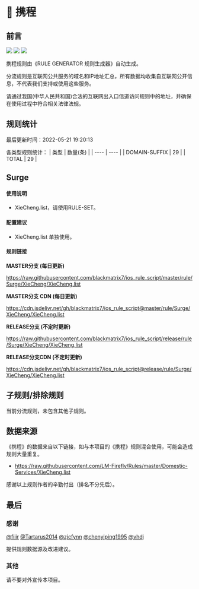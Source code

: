 # 🧸 携程

## 前言

![](https://shields.io/badge/-移除重复规则-ff69b4) ![](https://shields.io/badge/-DOMAIN与DOMAIN--SUFFIX合并-green) ![](https://shields.io/badge/-IP--CIDR(6)合并-blueviolet) 

携程规则由《RULE GENERATOR 规则生成器》自动生成。

分流规则是互联网公共服务的域名和IP地址汇总，所有数据均收集自互联网公开信息，不代表我们支持或使用这些服务。

请通过我国(中华人民共和国)合法的互联网出入口信道访问规则中的地址，并确保在使用过程中符合相关法律法规。

## 规则统计

最后更新时间：2022-05-21 19:20:13

各类型规则统计：
| 类型 | 数量(条)  | 
| ---- | ----  |
| DOMAIN-SUFFIX | 29  | 
| TOTAL | 29  | 


## Surge 

#### 使用说明
- XieCheng.list，请使用RULE-SET。

#### 配置建议
- XieCheng.list 单独使用。

#### 规则链接
**MASTER分支 (每日更新)**

https://raw.githubusercontent.com/blackmatrix7/ios_rule_script/master/rule/Surge/XieCheng/XieCheng.list

**MASTER分支 CDN (每日更新)**

https://cdn.jsdelivr.net/gh/blackmatrix7/ios_rule_script@master/rule/Surge/XieCheng/XieCheng.list

**RELEASE分支 (不定时更新)**

https://raw.githubusercontent.com/blackmatrix7/ios_rule_script/release/rule/Surge/XieCheng/XieCheng.list

**RELEASE分支CDN (不定时更新)**

https://cdn.jsdelivr.net/gh/blackmatrix7/ios_rule_script@release/rule/Surge/XieCheng/XieCheng.list

## 子规则/排除规则


当前分流规则，未包含其他子规则。

## 数据来源

《携程》的数据来自以下链接，如与本项目的《携程》规则混合使用，可能会造成规则大量重复。

- https://raw.githubusercontent.com/LM-Firefly/Rules/master/Domestic-Services/XieCheng.list


感谢以上规则作者的辛勤付出（排名不分先后）。

## 最后

### 感谢

[@fiiir](https://github.com/fiiir) [@Tartarus2014](https://github.com/Tartarus2014) [@zjcfynn](https://github.com/zjcfynn) [@chenyiping1995](https://github.com/chenyiping1995) [@vhdj](https://github.com/vhdj)

提供规则数据源及改进建议。

### 其他

请不要对外宣传本项目。